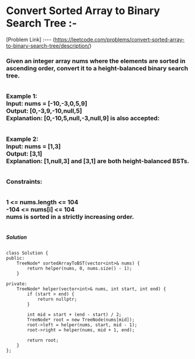 # Convert Sorted Array to Binary Search Tree :-

[Problem Link] :--- (https://leetcode.com/problems/convert-sorted-array-to-binary-search-tree/description/)

<h3>
Given an integer array nums where the elements are sorted in ascending order, convert it to a height-balanced binary search tree.<br><br>

Example 1:<br>
Input: nums = [-10,-3,0,5,9]<br>
Output: [0,-3,9,-10,null,5]<br>
Explanation: [0,-10,5,null,-3,null,9] is also accepted:<br><br>

Example 2:<br>
Input: nums = [1,3]<br>
Output: [3,1]<br>
Explanation: [1,null,3] and [3,1] are both height-balanced BSTs.<br><br>
 

Constraints:<br><br>

1 <= nums.length <= 104<br>
-104 <= nums[i] <= 104<br>
nums is sorted in a strictly increasing order.<br><br>
  
</h3>

***Solution***

```

class Solution {
public:
    TreeNode* sortedArrayToBST(vector<int>& nums) {
        return helper(nums, 0, nums.size() - 1);
    }

private:
    TreeNode* helper(vector<int>& nums, int start, int end) {
        if (start > end) {
            return nullptr;
        }
        
        int mid = start + (end - start) / 2;
        TreeNode* root = new TreeNode(nums[mid]);
        root->left = helper(nums, start, mid - 1);
        root->right = helper(nums, mid + 1, end);
        
        return root;
    }
};
```
